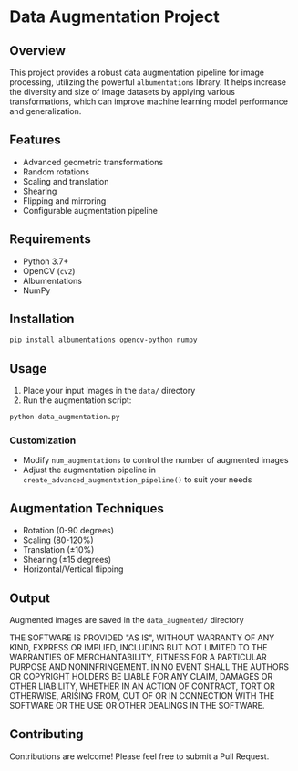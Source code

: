 # Data Augmentation Project

## Overview
This project provides a robust data augmentation pipeline for image processing, utilizing the powerful `albumentations` library. It helps increase the diversity and size of image datasets by applying various transformations, which can improve machine learning model performance and generalization.

## Features
- Advanced geometric transformations
- Random rotations
- Scaling and translation
- Shearing
- Flipping and mirroring
- Configurable augmentation pipeline

## Requirements
- Python 3.7+
- OpenCV (`cv2`)
- Albumentations
- NumPy

## Installation
```bash
pip install albumentations opencv-python numpy
```

## Usage
1. Place your input images in the `data/` directory
2. Run the augmentation script:
```bash
python data_augmentation.py
```

### Customization
- Modify `num_augmentations` to control the number of augmented images
- Adjust the augmentation pipeline in `create_advanced_augmentation_pipeline()` to suit your needs

## Augmentation Techniques
- Rotation (0-90 degrees)
- Scaling (80-120%)
- Translation (±10%)
- Shearing (±15 degrees)
- Horizontal/Vertical flipping

## Output
Augmented images are saved in the `data_augmented/` directory

THE SOFTWARE IS PROVIDED "AS IS", WITHOUT WARRANTY OF ANY KIND, EXPRESS OR
IMPLIED, INCLUDING BUT NOT LIMITED TO THE WARRANTIES OF MERCHANTABILITY,
FITNESS FOR A PARTICULAR PURPOSE AND NONINFRINGEMENT. IN NO EVENT SHALL THE
AUTHORS OR COPYRIGHT HOLDERS BE LIABLE FOR ANY CLAIM, DAMAGES OR OTHER
LIABILITY, WHETHER IN AN ACTION OF CONTRACT, TORT OR OTHERWISE, ARISING FROM,
OUT OF OR IN CONNECTION WITH THE SOFTWARE OR THE USE OR OTHER DEALINGS IN THE
SOFTWARE.

## Contributing
Contributions are welcome! Please feel free to submit a Pull Request.
